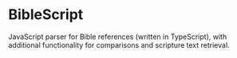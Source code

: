 # BibleScript
JavaScript parser for Bible references (written in TypeScript), with additional functionality for comparisons and scripture text retrieval.
